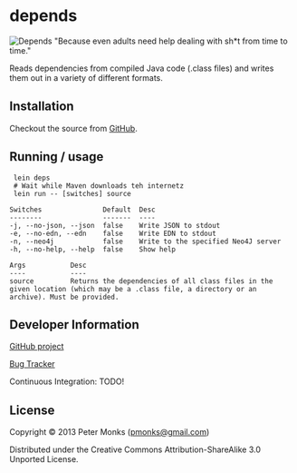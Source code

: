 # depends
![Depends](http://www.vamworld.com/file/view/depends.jpg/169661655/depends.jpg) "Because even adults need help dealing with sh*t from time to time."

Reads dependencies from compiled Java code (.class files) and writes them out in a variety of different formats.

## Installation

Checkout the source from [GitHub](https://github.com/pmonks/dependency-reader).

## Running / usage

```shell
 lein deps
 # Wait while Maven downloads teh internetz
 lein run -- [switches] source
```
    Switches               Default  Desc
    --------               -------  ----
    -j, --no-json, --json  false    Write JSON to stdout
    -e, --no-edn, --edn    false    Write EDN to stdout
    -n, --neo4j            false    Write to the specified Neo4J server
    -h, --no-help, --help  false    Show help

    Args           Desc
    ----           ----
    source         Returns the dependencies of all class files in the given location (which may be a .class file, a directory or an archive). Must be provided.

## Developer Information

[GitHub project](https://github.com/pmonks/dependency-reader)

[Bug Tracker](https://github.com/pmonks/dependency-reader/issues)

Continuous Integration: TODO!


## License

Copyright © 2013 Peter Monks (pmonks@gmail.com)

Distributed under the Creative Commons Attribution-ShareAlike 3.0 Unported License.
